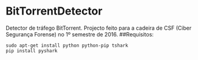 # BitTorrentDetector
Detector de tráfego BitTorrent. Projecto feito para a cadeira de CSF (Ciber Segurança Forense) no 1º semestre de 2016.
##Requisitos:
```shell
sudo apt-get install python python-pip tshark
pip install pyshark
```
